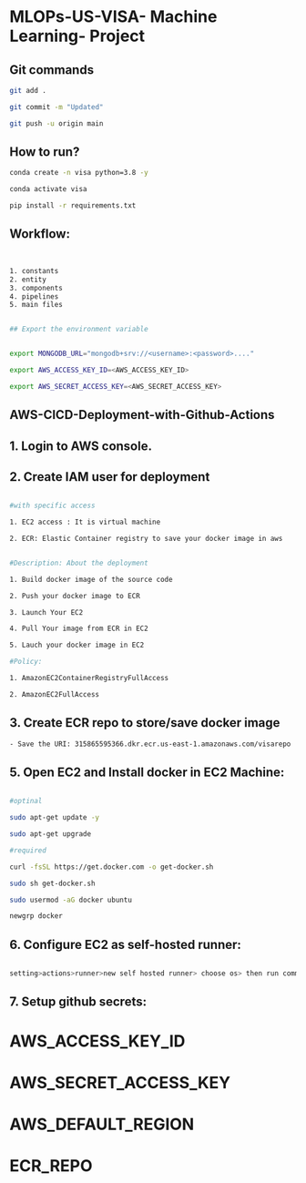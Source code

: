 # MLOPs-US-VISA- Machine Learning- Project

## Git commands

```bash
git add .

git commit -m "Updated"

git push -u origin main
```


## How to run?

```bash
conda create -n visa python=3.8 -y

conda activate visa

pip install -r requirements.txt
```


## Workflow:
```bash


1. constants
2. entity
3. components
4. pipelines
5. main files


## Export the environment variable


export MONGODB_URL="mongodb+srv://<username>:<password>...."

export AWS_ACCESS_KEY_ID=<AWS_ACCESS_KEY_ID>

export AWS_SECRET_ACCESS_KEY=<AWS_SECRET_ACCESS_KEY>


```

## AWS-CICD-Deployment-with-Github-Actions

## 1. Login to AWS console.

## 2. Create IAM user for deployment

```bash

#with specific access

1. EC2 access : It is virtual machine

2. ECR: Elastic Container registry to save your docker image in aws


#Description: About the deployment

1. Build docker image of the source code

2. Push your docker image to ECR

3. Launch Your EC2 

4. Pull Your image from ECR in EC2

5. Lauch your docker image in EC2

#Policy:

1. AmazonEC2ContainerRegistryFullAccess

2. AmazonEC2FullAccess

```

## 3. Create ECR repo to store/save docker image

```bash
- Save the URI: 315865595366.dkr.ecr.us-east-1.amazonaws.com/visarepo

```

## 5. Open EC2 and Install docker in EC2 Machine:

```bash

#optinal

sudo apt-get update -y

sudo apt-get upgrade

#required

curl -fsSL https://get.docker.com -o get-docker.sh

sudo sh get-docker.sh

sudo usermod -aG docker ubuntu

newgrp docker

```

## 6. Configure EC2 as self-hosted runner:


```bash

setting>actions>runner>new self hosted runner> choose os> then run command one by one

```

## 7. Setup github secrets:


# AWS_ACCESS_KEY_ID
# AWS_SECRET_ACCESS_KEY
# AWS_DEFAULT_REGION
# ECR_REPO

